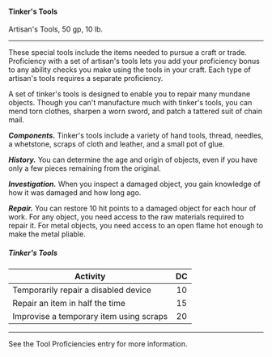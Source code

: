 #### Tinker's Tools

Artisan's Tools, 50 gp, 10 lb.

---

These special tools include the items needed to pursue a craft or trade. Proficiency with a set of artisan's tools lets you add your proficiency bonus to any ability checks you make using the tools in your craft. Each type of artisan's tools requires a separate proficiency.

A set of tinker's tools is designed to enable you to repair many mundane objects. Though you can't manufacture much with tinker's tools, you can mend torn clothes, sharpen a worn sword, and patch a tattered suit of chain mail.

***Components.*** Tinker's tools include a variety of hand tools, thread, needles, a whetstone, scraps of cloth and leather, and a small pot of glue.

***History.*** You can determine the age and origin of objects, even if you have only a few pieces remaining from the original.

***Investigation.*** When you inspect a damaged object, you gain knowledge of how it was damaged and how long ago.

***Repair.*** You can restore 10 hit points to a damaged object for each hour of work. For any object, you need access to the raw materials required to repair it. For metal objects, you need access to an open flame hot enough to make the metal pliable.

##### Tinker's Tools
| Activity | DC |
|---|:---:|
| Temporarily repair a disabled device | 10 |
| Repair an item in half the time | 15 |
| Improvise a temporary item using scraps | 20 |

---
See the Tool Proficiencies entry for more information.